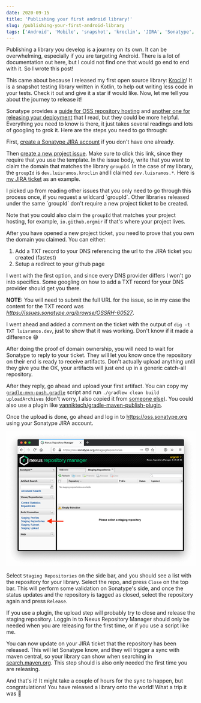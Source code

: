 ```yaml
---
date: 2020-09-15
title: 'Publishing your first android library!'
slug: /publishing-your-first-android-library
tags: ['Android', 'Mobile', 'snapshot', 'kroclin', 'JIRA', 'Sonatype', 'Nexus']
---
```


Publishing a library you develop is a journey on its own. It can be overwhelming, especially if you are targeting Android. There is a lot of documentation out here, but I could not find one that would go end to end with it. So I wrote this post!

This came about because I released my first open source library: [Kroclin]! It is a snapshot testing library written in Kotlin, to help out writing less code in your tests. Check it out and give it a star if would like. Now, let me tell you about the journey to release it!

Sonatype provides a [guide for OSS repository hosting][ossrh-guide] and [another one for releasing your deployment][oss-releasing] that I read, but they could be more helpful. Everything you need to know is there, it just takes several readings and lots of googling to grok it. Here are the steps you need to go through:

First, [create a Sonatype JIRA account](https://issues.sonatype.org/) if you don't have one already.

Then [create a new project issue](https://issues.sonatype.org/secure/CreateIssue.jspa?issuetype=21&pid=10134). Make sure to click this link, since they require that you use the template. In the issue body, write that you want to claim the domain that matches the library `groupId`. In the case of my library, the `groupId` is `dev.luisramos.kroclin` and I claimed `dev.luisramos.*`. Here is [my JIRA ticket][jira-ticket] as an example.

<div class="blockquote info">
I picked up from reading other issues that you only need to go through this process once, if you request a wildcard `groupId`. Other libraries released under the same `groupId` don't require a new project ticket to be created.
</div>

Note that you could also claim the `groupId` that matches your project hosting, for example, `io.github.orgmir` if that's where your project lives.

After you have opened a new project ticket, you need to prove that you own the domain you claimed. You can either:

1. Add a TXT record to your DNS referencing the url to the JIRA ticket you created (fastest)
2. Setup a redirect to your github page

I went with the first option, and since every DNS provider differs I won't go into specifics. Some googling on how to add a TXT record for your DNS provider should get you there.

<div class="blockquote info">
<strong>NOTE:</strong> You will need to submit the full URL for the issue, so in my case the content for the TXT record was <a href="https://issues.sonatype.org/browse/OSSRH-60527"><i>https://issues.sonatype.org/browse/OSSRH-60527</i></a>.
</div>

I went ahead and added a comment on the ticket with the output of `dig -t TXT luisramos.dev`, just to show that it was working. Don't know if it made a difference 😅

After doing the proof of domain ownership, you will need to wait for Sonatype to reply to your ticket. They will let you know once the repository on their end is ready to receive artifacts. Don't actually upload anything until they give you the OK, your artifacts will just end up in a generic catch-all repository.

After they reply, go ahead and upload your first artifact. You can copy my [`gradle-mvn-push.gradle`](https://github.com/Orgmir/kroclin/blob/main/gradle/gradle-mvn-push.gradle) script and run `./gradlew clean build uploadArchives` (don't worry, I also copied it from [someone else](https://github.com/JakeWharton/wormhole/blob/master/gradle/gradle-mvn-push.gradle)). You could also use a plugin like [vanniktech/gradle-maven-publish-plugin](https://github.com/vanniktech/gradle-maven-publish-plugin).

Once the upload is done, go ahead and log in to https://oss.sonatype.org using your Sonatype JIRA account.

![Nexus Repository Manager](./nexus_repository_manager.png)

Select `Staging Repositories` on the side bar, and you should see a list with the repository for your library. Select the repo, and press `Close` on the top bar. This will perform some validation on Sonatype's side, and once the status updates and the repository is tagged as closed, select the repository again and press `Release`.

If you use a plugin, the upload step will probably try to close and release the staging repository. Loggin in to Nexus Repository Manager should only be needed when you are releasing for the first time, or if you use a script like me.

You can now update on your JIRA ticket that the repository has been released. This will let Sonatype know, and they will trigger a sync with maven central, so your library can show when searching in [search.maven.org](https://search.maven.org). This step should is also only needed the first time you are releasing.

And that's it! It might take a couple of hours for the sync to happen, but congratulations! You have released a library onto the world! What a trip it was 🚀

[kroclin]: https://github.com/orgmir/kroclin
[ossrh-guide]: https://central.sonatype.org/pages/ossrh-guide.html
[oss-releasing]: https://central.sonatype.org/pages/releasing-the-deployment.html
[jira-ticket]: https://issues.sonatype.org/browse/OSSRH-60527
